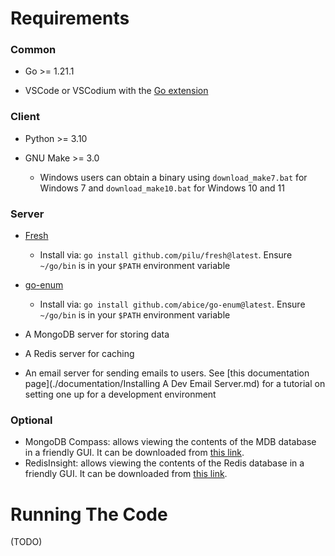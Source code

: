 # Requirements

### Common

- Go >= 1.21.1

- VSCode or VSCodium with the [Go extension](https://marketplace.visualstudio.com/items?itemName=golang.Go)

### Client

- Python >= 3.10

- GNU Make >= 3.0
  
  - Windows users can obtain a binary using `download_make7.bat` for Windows 7 and `download_make10.bat` for Windows 10 and 11

### Server

- [Fresh](https://github.com/gravityblast/fresh)
  
  - Install via: `go install github.com/pilu/fresh@latest`. Ensure `~/go/bin` is in your `$PATH` environment variable

- [go-enum](https://github.com/abice/go-enum)
  
  - Install via: `go install github.com/abice/go-enum@latest`. Ensure `~/go/bin` is in your `$PATH` environment variable

- A MongoDB server for storing data

- A Redis server for caching

- An email server for sending emails to users. See [this documentation page](./documentation/Installing A Dev Email Server.md) for a tutorial on setting one up for a development environment

### Optional

- MongoDB Compass: allows viewing the contents of the MDB database in a friendly GUI. It can be downloaded from [this link](https://www.mongodb.com/try/download/compasshttps://www.mongodb.com/try/download/compass).
- RedisInsight: allows viewing the contents of the Redis database in a friendly GUI. It can be downloaded from [this link](https://redis.com/redis-enterprise/redis-insight/).

# Running The Code

(TODO)
